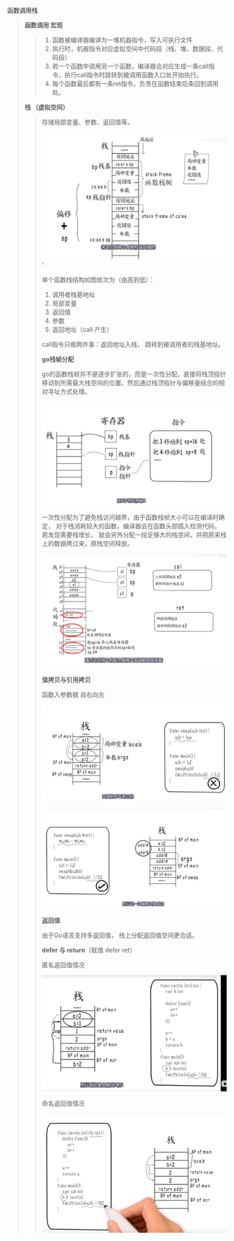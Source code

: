 函数调用栈

>**函数调用 宏观**
>
>>1. 函数被编译器编译为一堆机器指令，写入可执行文件
>>2. 执行时，机器指令对应虚拟空间中代码段（栈、堆、数据段、代码段）
>>3. 若一个函数中调用另一个函数，编译器会对应生成一条call指令，执行call指令时跳转到被调用函数入口处开始执行。
>>4. 每个函数最后都有一条ret指令，负责在函数结束后条回到调用处。
>
>**栈 （虚拟空间）**
>
>> 存储局部变量、参数、返回值等。
>>
>> ![](.assets/%E6%A0%88%E7%BB%93%E6%9E%84.PNG)‘
>>
>> 单个函数栈结构如图依次为（由高到低）：
>>
>> 1. 调用者栈基地址
>> 2. 局部变量
>> 3. 返回值
>> 4. 参数
>> 5. 返回地址（call 产生）
>>
>> call指令只做两件事：返回地址入栈， 跳转到被调用者的栈基地址。
>>
>> **go栈帧分配**
>>
>> go的函数栈帧并不是逐步扩张的，而是一次性分配，直接将栈顶指针移动到所需最大栈空间的位置。然后通过栈顶指针与偏移量结合的相对寻址方式处理。
>>
>> ![](.assets/%E6%A0%88%E5%88%86%E9%85%8D.PNG)
>>
>> 一次性分配为了避免栈访问越界，由于函数栈帧大小可以在编译时确定， 对于栈消耗较大的函数，编译器会在函数头部插入检测代码， 若发现需要栈增长， 就会另外分配一段足够大的栈空间，并把原来栈上的数据拷过来，原栈空间释放。
>>
>> ![](.assets/%E6%A0%88%E5%87%BD%E6%95%B0%E8%B0%83%E7%94%A8%E8%BF%87%E7%A8%8B.PNG)
>>
>>  
>>
>> **值拷贝与引用拷贝**
>>
>> 函数入参数据 自右向左
>>
>> ![](.assets/%E5%80%BC%E6%8B%B7%E8%B4%9D.PNG)
>>
>> ![](.assets/%E5%BC%95%E7%94%A8%E6%8B%B7%E8%B4%9D.PNG)
>>
>> **返回值**
>>
>> 由于Go语言支持多返回值， 栈上分配返回值空间更合适。
>>
>> **defer 与 return**（赋值 defer ret）
>>
>> 匿名返回值情况
>>
>> ![](.assets/defer%E4%B8%8Ereturn.PNG)
>>
>> 命名返回值情况
>>
>> ![](.assets/defer%E4%B8%8Ereturn%20%E5%91%BD%E5%90%8D%E8%BF%94%E5%9B%9E.PNG)
>>
>> 
